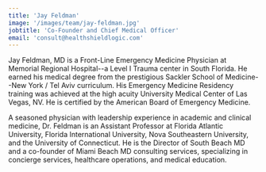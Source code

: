```yaml
---
title: 'Jay Feldman'
image: '/images/team/jay-feldman.jpg'
jobtitle: 'Co-Founder and Chief Medical Officer'
email: 'consult@healthshieldlogic.com'
---
```


Jay Feldman, MD is a Front-Line Emergency Medicine Physician at Memorial Regional Hospital--a
Level I Trauma center in South Florida.  He earned his medical degree from the prestigious
Sackler School of Medicine--New York / Tel Aviv curriculum.  His Emergency Medicine Residency
training was achieved at the high acuity University Medical Center of Las Vegas, NV.  He is
certified by the American Board of Emergency Medicine.

A seasoned physician with leadership experience in academic and clinical medicine,  Dr. Feldman
is an Assistant Professor at Florida Atlantic University, Florida International University,
Nova Southeastern University, and the University of Connecticut. He is the Director of South
Beach MD and a co-founder of Miami Beach MD consulting services, specializing in concierge
services, healthcare operations, and medical education.
